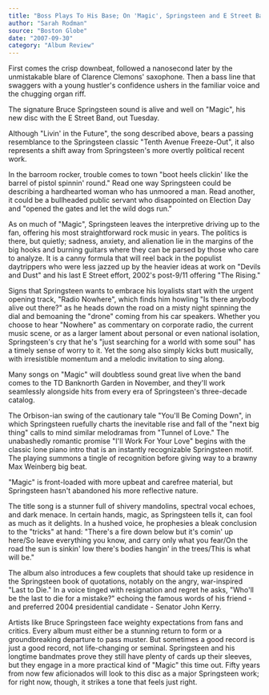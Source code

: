 ```yaml
---
title: "Boss Plays To His Base; On 'Magic', Springsteen and E Street Band favor rock over reflection"
author: "Sarah Rodman"
source: "Boston Globe"
date: "2007-09-30"
category: "Album Review"
---
```


First comes the crisp downbeat, followed a nanosecond later by the unmistakable blare of Clarence Clemons' saxophone. Then a bass line that swaggers with a young hustler's confidence ushers in the familiar voice and the chugging organ riff.

The signature Bruce Springsteen sound is alive and well on "Magic", his new disc with the E Street Band, out Tuesday.

Although "Livin' in the Future", the song described above, bears a passing resemblance to the Springsteen classic "Tenth Avenue Freeze-Out", it also represents a shift away from Springsteen's more overtly political recent work.

In the barroom rocker, trouble comes to town "boot heels clickin' like the barrel of pistol spinnin' round." Read one way Springsteen could be describing a hardhearted woman who has unmoored a man. Read another, it could be a bullheaded public servant who disappointed on Election Day and "opened the gates and let the wild dogs run."

As on much of "Magic", Springsteen leaves the interpretive driving up to the fan, offering his most straightforward rock music in years. The politics is there, but quietly; sadness, anxiety, and alienation lie in the margins of the big hooks and burning guitars where they can be parsed by those who care to analyze. It is a canny formula that will reel back in the populist daytrippers who were less jazzed up by the heavier ideas at work on "Devils and Dust" and his last E Street effort, 2002's post-9/11 offering "The Rising."

Signs that Springsteen wants to embrace his loyalists start with the urgent opening track, "Radio Nowhere", which finds him howling "Is there anybody alive out there?" as he heads down the road on a misty night spinning the dial and bemoaning the "drone" coming from his car speakers. Whether you choose to hear "Nowhere" as commentary on corporate radio, the current music scene, or as a larger lament about personal or even national isolation, Springsteen's cry that he's "just searching for a world with some soul" has a timely sense of worry to it. Yet the song also simply kicks butt musically, with irresistible momentum and a melodic invitation to sing along.

Many songs on "Magic" will doubtless sound great live when the band comes to the TD Banknorth Garden in November, and they'll work seamlessly alongside hits from every era of Springsteen's three-decade catalog.

The Orbison-ian swing of the cautionary tale "You'll Be Coming Down", in which Springsteen ruefully charts the inevitable rise and fall of the "next big thing" calls to mind similar melodramas from "Tunnel of Love." The unabashedly romantic promise "I'll Work For Your Love" begins with the classic lone piano intro that is an instantly recognizable Springsteen motif. The playing summons a tingle of recognition before giving way to a brawny Max Weinberg big beat.

"Magic" is front-loaded with more upbeat and carefree material, but Springsteen hasn't abandoned his more reflective nature.

The title song is a stunner full of shivery mandolins, spectral vocal echoes, and dark menace. In certain hands, magic, as Springsteen tells it, can fool as much as it delights. In a hushed voice, he prophesies a bleak conclusion to the "tricks" at hand: "There's a fire down below but it's comin' up here/So leave everything you know, and carry only what you fear/On the road the sun is sinkin' low there's bodies hangin' in the trees/This is what will be."

The album also introduces a few couplets that should take up residence in the Springsteen book of quotations, notably on the angry, war-inspired "Last to Die." In a voice tinged with resignation and regret he asks, "Who'll be the last to die for a mistake?" echoing the famous words of his friend - and preferred 2004 presidential candidate - Senator John Kerry.

Artists like Bruce Springsteen face weighty expectations from fans and critics. Every album must either be a stunning return to form or a groundbreaking departure to pass muster. But sometimes a good record is just a good record, not life-changing or seminal. Springsteen and his longtime bandmates prove they still have plenty of cards up their sleeves, but they engage in a more practical kind of "Magic" this time out. Fifty years from now few aficionados will look to this disc as a major Springsteen work; for right now, though, it strikes a tone that feels just right.
